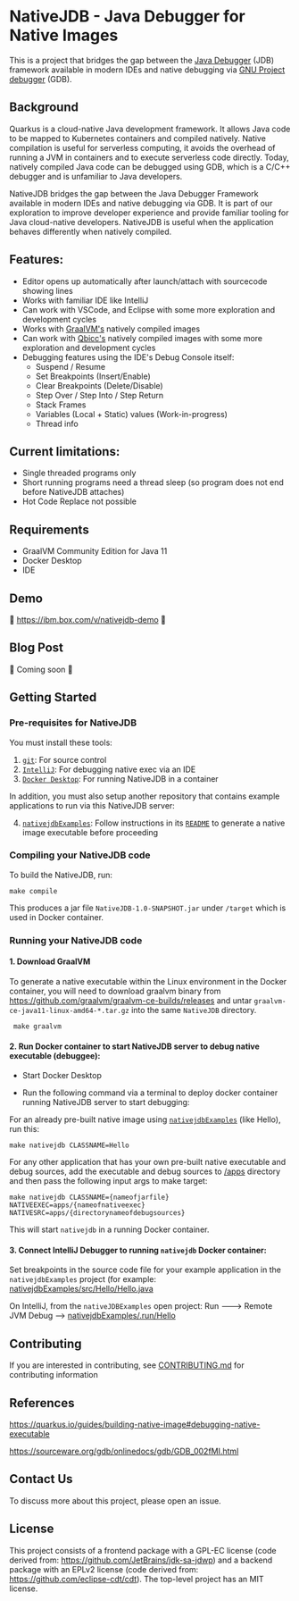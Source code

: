 # NativeJDB - Java Debugger for Native Images

This is a project that bridges the gap between the [Java Debugger](https://docs.oracle.com/en/java/javase/11/tools/jdb.html) (JDB) framework available in modern IDEs and native debugging via [GNU Project debugger](https://www.sourceware.org/gdb/) (GDB).

## Background

Quarkus is a cloud-native Java development framework. It allows Java code to be mapped to Kubernetes containers and compiled natively. 
Native compilation is useful for serverless computing, it avoids the overhead of running a JVM in containers and to execute serverless code directly. 
Today, natively compiled Java code can be debugged using GDB, which is a C/C++ debugger and is unfamiliar to Java developers. 

NativeJDB bridges the gap between the Java Debugger Framework available in modern IDEs and native debugging via GDB. It is part of our exploration to
improve developer experience and provide familiar tooling for Java cloud-native developers. NativeJDB is useful when the application behaves differently when
natively compiled.

## Features:

 - Editor opens up automatically after launch/attach with sourcecode showing lines
 - Works with familiar IDE like IntelliJ
 - Can work with VSCode, and Eclipse with some more exploration and development cycles
 - Works with [GraalVM's](https://www.graalvm.org/) natively compiled images
 - Can work with [Qbicc's](https://github.com/qbicc/qbicc) natively compiled images with some more exploration and development cycles
 - Debugging features using the IDE's Debug Console itself: 
    - Suspend / Resume
    - Set Breakpoints (Insert/Enable)
    - Clear Breakpoints (Delete/Disable)
    - Step Over / Step Into / Step Return
    - Stack Frames
    - Variables (Local + Static) values (Work-in-progress)
    - Thread info
    
## Current limitations:

 - Single threaded programs only
 - Short running programs need a thread sleep (so program does not end before NativeJDB attaches)
 - Hot Code Replace not possible

## Requirements

 - GraalVM Community Edition for Java 11
 - Docker Desktop
 - IDE

## Demo

:movie_camera: https://ibm.box.com/v/nativejdb-demo :movie_camera:

## Blog Post

:construction: Coming soon :construction:

## Getting Started 

### Pre-requisites for NativeJDB

You must install these tools:

1. [`git`](https://help.github.com/articles/set-up-git/): For source control
2. [`IntelliJ`](https://www.jetbrains.com/idea/download/): For debugging native exec via an IDE
3. [`Docker Desktop`](https://www.docker.com/products/docker-desktop): For running NativeJDB in a container

In addition, you must also setup another repository that contains example applications to run via this NativeJDB server:

4. [`nativejdbExamples`](https://github.com/nativejdb/nativejdbExamples): Follow instructions in its [`README`](https://github.com/nativejdb/nativejdbExamples#readme) to generate a native image executable before proceeding

### Compiling your NativeJDB code

To build the NativeJDB, run:

```
make compile
```

This produces a jar file `NativeJDB-1.0-SNAPSHOT.jar` under `/target` which is used in Docker container.

### Running your NativeJDB code

#### 1. Download GraalVM

To generate a native executable within the Linux environment in the Docker container, you will need to download graalvm binary from https://github.com/graalvm/graalvm-ce-builds/releases and untar `graalvm-ce-java11-linux-amd64-*.tar.gz` into the same `NativeJDB` directory.

```
 make graalvm
```

#### 2. Run Docker container to start NativeJDB server to debug native executable (debuggee):

- Start Docker Desktop

- Run the following command via a terminal to deploy docker container running NativeJDB server to start debugging:

For an already pre-built native image using [`nativejdbExamples`](https://github.com/nativejdb/nativejdbExamples) (like Hello), run this:
```
make nativejdb CLASSNAME=Hello 
```

For any other application that has your own pre-built native executable and debug sources,
add the executable and debug sources to [/apps](./apps) directory and then pass the following input args to make target:

```
make nativejdb CLASSNAME={nameofjarfile} NATIVEEXEC=apps/{nameofnativeexec} NATIVESRC=apps/{directorynameofdebugsources}
```

This will start `nativejdb` in a running Docker container.

#### 3. Connect IntelliJ Debugger to running `nativejdb` Docker container:

Set breakpoints in the source code file for your example application in the `nativejdbExamples` project (for example: [nativejdbExamples/src/Hello/Hello.java](https://github.com/nativejdb/nativejdbExamples/blob/main/src/Hello/Hello.java)

On IntelliJ, from the `nativeJDBExamples` open project: Run ---> Remote JVM Debug --> [nativejdbExamples/.run/Hello](https://github.com/nativejdb/nativejdbExamples/blob/main/.run/Hello.run.xml)

## Contributing

If you are interested in contributing, see [CONTRIBUTING.md](./CONTRIBUTING.md) for contributing information

## References

https://quarkus.io/guides/building-native-image#debugging-native-executable

https://sourceware.org/gdb/onlinedocs/gdb/GDB_002fMI.html

## Contact Us

To discuss more about this project, please open an issue.

## License

This project consists of a frontend package with a GPL-EC license (code derived from:  https://github.com/JetBrains/jdk-sa-jdwp) 
and a backend package with an EPLv2 license (code derived from: https://github.com/eclipse-cdt/cdt).
The top-level project has an MIT license.
